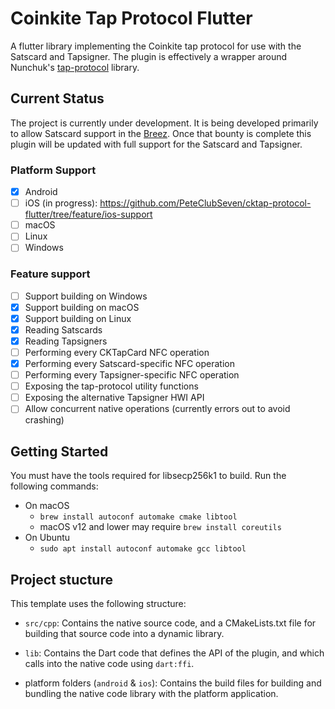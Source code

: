 # Coinkite Tap Protocol Flutter

A flutter library implementing the Coinkite tap protocol for use with the Satscard and Tapsigner. The plugin is effectively a wrapper around Nunchuk's [tap-protocol](https://github.com/nunchuk-io/tap-protocol) library.

## Current Status

The project is currently under development. It is being developed primarily to allow Satscard support in the [Breez](https://breez.technology/mobile/). Once that bounty is complete this plugin will be updated with full support for the Satscard and Tapsigner.

### Platform Support
- [x] Android
- [ ] iOS (in progress): https://github.com/PeteClubSeven/cktap-protocol-flutter/tree/feature/ios-support
- [ ] macOS
- [ ] Linux
- [ ] Windows

### Feature support

- [ ] Support building on Windows
- [x] Support building on macOS
- [x] Support building on Linux
- [x] Reading Satscards
- [x] Reading Tapsigners
- [ ] Performing every CKTapCard NFC operation
- [x] Performing every Satscard-specific NFC operation
- [ ] Performing every Tapsigner-specific NFC operation
- [ ] Exposing the tap-protocol utility functions
- [ ] Exposing the alternative Tapsigner HWI API
- [ ] Allow concurrent native operations (currently errors out to avoid crashing)

## Getting Started

You must have the tools required for libsecp256k1 to build. Run the following commands:
- On macOS
  - `brew install autoconf automake cmake libtool`
  - macOS v12 and lower may require `brew install coreutils`
- On Ubuntu
  -  `sudo apt install autoconf automake gcc libtool`

## Project stucture

This template uses the following structure:

* `src/cpp`: Contains the native source code, and a CMakeLists.txt file for building
  that source code into a dynamic library.

* `lib`: Contains the Dart code that defines the API of the plugin, and which
  calls into the native code using `dart:ffi`.

* platform folders (`android` & `ios`): Contains the build files for building and bundling
  the native code library with the platform application.
